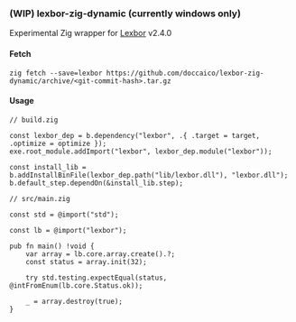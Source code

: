 ### (WIP) lexbor-zig-dynamic (currently windows only)
Experimental Zig wrapper for [Lexbor](https://github.com/lexbor/lexbor/) v2.4.0

#### Fetch
```
zig fetch --save=lexbor https://github.com/doccaico/lexbor-zig-dynamic/archive/<git-commit-hash>.tar.gz
```

#### Usage
```zig
// build.zig

const lexbor_dep = b.dependency("lexbor", .{ .target = target, .optimize = optimize });
exe.root_module.addImport("lexbor", lexbor_dep.module("lexbor"));

const install_lib = b.addInstallBinFile(lexbor_dep.path("lib/lexbor.dll"), "lexbor.dll");
b.default_step.dependOn(&install_lib.step);

// src/main.zig

const std = @import("std");

const lb = @import("lexbor");

pub fn main() !void {
    var array = lb.core.array.create().?;
    const status = array.init(32);

    try std.testing.expectEqual(status, @intFromEnum(lb.core.Status.ok));

    _ = array.destroy(true);
}
```
